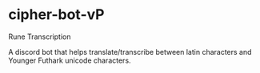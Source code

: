 # cipher-bot-vP
Rune Transcription

A discord bot that helps translate/transcribe between latin characters and Younger Futhark unicode characters.
